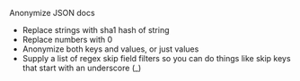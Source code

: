 Anonymize JSON docs

- Replace strings with sha1 hash of string
- Replace numbers with 0
- Anonymize both keys and values, or just values
- Supply a list of regex skip field filters so you can do things like skip keys that start with an underscore (_)
